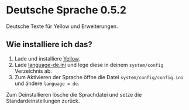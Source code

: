 Deutsche Sprache 0.5.2
======================
Deutsche Texte für Yellow und Erweiterungen.

Wie installiere ich das?
------------------------
1. Lade und installiere [Yellow](https://github.com/datenstrom/yellow/).  
2. Lade [language-de.ini](language-de.ini?raw=true) und lege diese in deinem `system/config` Verzeichnis ab.  
3. Zum Aktivieren der Sprache öffne die Datei `system/config/config.ini` und ändere `language = de`.

Zum Deinstallieren lösche die Sprachdatei und setze die Standardeinstellungen zurück.
